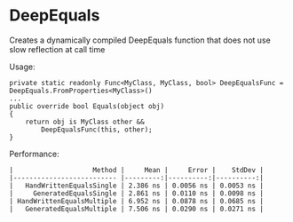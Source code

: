 # DeepEquals
Creates a dynamically compiled DeepEquals function that does not use slow reflection at call time

Usage:
```
private static readonly Func<MyClass, MyClass, bool> DeepEqualsFunc = DeepEquals.FromProperties<MyClass>()
...
public override bool Equals(object obj)
{
    return obj is MyClass other &&
        DeepEqualsFunc(this, other);
}
```

Performance:
```
|                    Method |     Mean |     Error |    StdDev |
|-------------------------- |---------:|----------:|----------:|
|   HandWrittenEqualsSingle | 2.386 ns | 0.0056 ns | 0.0053 ns |
|     GeneratedEqualsSingle | 2.861 ns | 0.0110 ns | 0.0098 ns |
| HandWrittenEqualsMultiple | 6.952 ns | 0.0878 ns | 0.0685 ns |
|   GeneratedEqualsMultiple | 7.506 ns | 0.0290 ns | 0.0271 ns |
```
